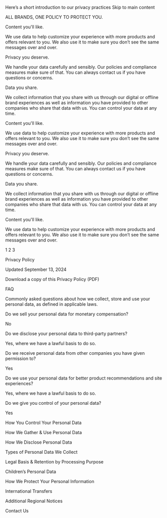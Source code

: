 Here’s a short introduction to our privacy practices
Skip to main content

ALL BRANDS, ONE POLICY TO PROTECT YOU.

Content you'll like.

We use data to help customize your experience with more products and offers relevant to you. We also use it to make sure you don’t see the same messages over and over.

Privacy you deserve.

We handle your data carefully and sensibly. Our policies and compliance measures make sure of that. You can always contact us if you have questions or concerns.

Data you share.

We collect information that you share with us through our digital or offline brand experiences as well as information you have provided to other companies who share that data with us. You can control your data at any time.

Content you'll like.

We use data to help customize your experience with more products and offers relevant to you. We also use it to make sure you don’t see the same messages over and over.

Privacy you deserve.

We handle your data carefully and sensibly. Our policies and compliance measures make sure of that. You can always contact us if you have questions or concerns.

Data you share.

We collect information that you share with us through our digital or offline brand experiences as well as information you have provided to other companies who share that data with us. You can control your data at any time.

Content you'll like.

We use data to help customize your experience with more products and offers relevant to you. We also use it to make sure you don’t see the same messages over and over.

1
2
3

Privacy Policy

Updated September 13, 2024

Download a copy of this Privacy Policy (PDF)

FAQ

Commonly asked questions about how we collect, store and use your personal data, as defined in applicable laws.

Do we sell your personal data for monetary compensation?

No

Do we disclose your personal data to third-party partners?

Yes, where we have a lawful basis to do so.

Do we receive personal data from other companies you have given permission to?

Yes

Do we use your personal data for better product recommendations and site experiences?

Yes, where we have a lawful basis to do so.

Do we give you control of your personal data?

Yes

How You Control Your Personal Data

How We Gather & Use Personal Data

How We Disclose Personal Data

Types of Personal Data We Collect

Legal Basis & Retention by Processing Purpose

Children’s Personal Data

How We Protect Your Personal Information

International Transfers

Additional Regional Notices

Contact Us